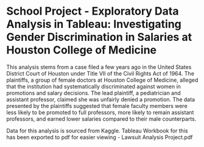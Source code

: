# School Project - Exploratory Data Analysis in Tableau: Investigating Gender Discrimination in Salaries at Houston College of Medicine

This analysis stems from a case filed a few years ago in the United States District Court of Houston under Title VII of the Civil Rights Act of 1964. The plaintiffs, a group of female doctors at Houston College of Medicine, alleged that the institution had systematically discriminated against women in promotions and salary decisions. The lead plaintiff, a pediatrician and assistant professor, claimed she was unfairly denied a promotion. The data presented by the plaintiffs suggested that female faculty members were less likely to be promoted to full professors, more likely to remain assistant professors, and earned lower salaries compared to their male counterparts.

Data for this analysis is sourced from Kaggle.
Tableau Workbook for this has been exported to pdf for easier viewing - Lawsuit Analysis Project.pdf
